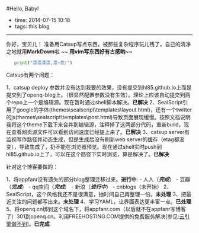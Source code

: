 #Hello, Baby!
 
- time: 2014-07-15 10:18
- tags: this blog

---
你好，宝贝儿！
准备用Catsup写点东西，被那些复杂程序玩儿残了，自己的清净之地就用**MarkDown**啦    ~~
<strong>用vim写东西好有古感哟~~</strong>

 ```python
 	print("漂漂漂漂,漂~亮!")
 ```
 
 Catsup有两个问题：

1、catsup deploy 参数并没有达到我要的效果，没有提交到hl85.github.io上而是提交到了openq-blog上。（很显然配置参数没有生效）。理论上应该自动提交到两个repo上一个是编辑源。现在暂时通过shell脚本解决。**已解决**
2、SealScript引用了google的字体(themes\sealscript\templates\layout.html)，还有一个twitter的js(themes\sealscript\templates\post.html)导致页面展现缓慢。按照文档说明我将这个theme下载下来合并到编辑源，注释掉了这两部分代码，重新build，现在查看网页源文件可以看到访问速度已经提上来了。**已解决**
3、catsup server有监视写作路径并动态生成，但是生成后没有刷新web server的缓存（etag都没变），导致生成了，扔不能在浏览器预览。现在通过shell实时push到hl85.github.io上了，可以在这个路径下实时浏览，算是解决了。**已解决**

针对这个博客要做的：

 1、将appfanr没有遗失的部分blog整理迁移过来。**进行中**:
	- 人人（***完成***）
	- 豆瓣（***完成***）
	- qq空间（***完成***）
	- 新浪（***进行中***）
	- cnblogs（未开始）
 2、SealScript，这个风格我还不是很满意，抽时间自己再整理一份。**未处理**
 3、把最近关注的问题都写出来。**未处理**
 4、学习YAML，让界面表达更丰富一点。**已处理**
 5、将openq.cn绑到这个域名下，将appfanr.com（以后就不在appfanr写博客了）301到openq.cn。利用FREEHOSTING.COM提供的免费服务解决[参见:<a href="/cloud-cant-do">云引擎做不到</a>]。**已完成**
